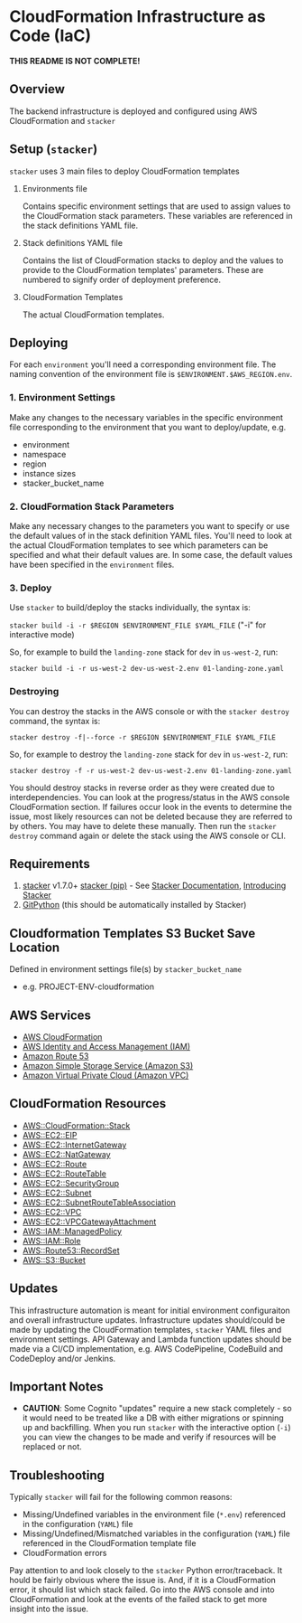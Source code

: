 # CloudFormation Infrastructure as Code (IaC)

**THIS README IS NOT COMPLETE!**

## Overview

The backend infrastructure is deployed and configured using AWS CloudFormation
and `stacker`

## Setup (`stacker`)

`stacker` uses 3 main files to deploy CloudFormation templates

1. Environments file

   Contains specific environment settings that are used to assign values to the
   CloudFormation stack parameters. These variables are referenced in the stack
   definitions YAML file.

2. Stack definitions YAML file

   Contains the list of CloudFormation stacks to deploy and the values to
   provide to the CloudFormation templates' parameters. These are numbered to
   signify order of deployment preference.

3. CloudFormation Templates

   The actual CloudFormation templates.

## Deploying

For each `environment` you'll need a corresponding environment file.
The naming convention of the environment file is
`$ENVIRONMENT.$AWS_REGION.env`.

### 1. Environment Settings

Make any changes to the necessary variables in the specific environment file
corresponding to the environment that you want to deploy/update, e.g.

* environment
* namespace
* region
* instance sizes
* stacker_bucket_name

### 2. CloudFormation Stack Parameters

Make any necessary changes to the parameters you want to specify or use the
default values of in the stack definition YAML files. You'll need to look at
the actual CloudFormation templates to see which parameters can be specified
and what their default values are. In some case, the default values have been
specified in the `environment` files.

### 3. Deploy

Use `stacker` to build/deploy the stacks individually, the syntax is:

`stacker build -i -r $REGION $ENVIRONMENT_FILE $YAML_FILE`
("-i" for interactive mode)

So, for example to build the `landing-zone` stack for `dev` in `us-west-2`,
run:

`stacker build -i -r us-west-2 dev-us-west-2.env 01-landing-zone.yaml`

### Destroying

You can destroy the stacks in the AWS console or with the `stacker destroy`
command, the syntax is:

`stacker destroy -f|--force -r $REGION $ENVIRONMENT_FILE $YAML_FILE`

So, for example to destroy the `landing-zone` stack for `dev` in `us-west-2`,
run:

`stacker destroy -f -r us-west-2 dev-us-west-2.env 01-landing-zone.yaml`
    
You should destroy stacks in reverse order as they were created due to
interdependencies.  You can look at the progress/status in the AWS console
CloudFormation section.  If failures occur look in the events to determine the
issue, most likely resources can not be deleted because they are referred to by
others.  You may have to delete these manually.  Then run the `stacker destroy`
command again or delete the stack using the AWS console or CLI.

## Requirements

1. [stacker](https://github.com/remind101/stacker) v1.7.0+
   [stacker (pip)](https://pypi.python.org/pypi/stacker) -
   See [Stacker Documentation](http://stacker.readthedocs.io/en/latest),
   [Introducing Stacker](http://engineering.remind.com/introduction-to-stacker)
2. [GitPython](https://pypi.python.org/pypi/GitPython) (this should be
   automatically installed by Stacker)

## Cloudformation Templates S3 Bucket Save Location

Defined in environment settings file(s) by `stacker_bucket_name`

* e.g. PROJECT-ENV-cloudformation

## AWS Services
* [AWS CloudFormation](https://aws.amazon.com/cloudformation/)
* [AWS Identity and Access Management (IAM)](https://aws.amazon.com/iam)
* [Amazon Route 53](https://aws.amazon.com/route53)
* [Amazon Simple Storage Service (Amazon S3)](https://aws.amazon.com/s3)
* [Amazon Virtual Private Cloud (Amazon VPC)](https://aws.amazon.com/vpc)

## CloudFormation Resources
* [AWS::CloudFormation::Stack](https://docs.aws.amazon.com/AWSCloudFormation/latest/UserGuide/aws-properties-stack.html)
* [AWS::EC2::EIP](https://docs.aws.amazon.com/AWSCloudFormation/latest/UserGuide/aws-properties-ec2-eip.html)
* [AWS::EC2::InternetGateway](https://docs.aws.amazon.com/AWSCloudFormation/latest/UserGuide/aws-resource-ec2-internetgateway.html)
* [AWS::EC2::NatGateway](https://docs.aws.amazon.com/AWSCloudFormation/latest/UserGuide/aws-resource-ec2-natgateway.html)
* [AWS::EC2::Route](https://docs.aws.amazon.com/AWSCloudFormation/latest/UserGuide/aws-resource-ec2-route.html)
* [AWS::EC2::RouteTable](https://docs.aws.amazon.com/AWSCloudFormation/latest/UserGuide/aws-resource-ec2-route-table.html)
* [AWS::EC2::SecurityGroup](https://docs.aws.amazon.com/AWSCloudFormation/latest/UserGuide/aws-properties-ec2-security-group.html)
* [AWS::EC2::Subnet](https://docs.aws.amazon.com/AWSCloudFormation/latest/UserGuide/aws-resource-ec2-subnet.html)
* [AWS::EC2::SubnetRouteTableAssociation](https://docs.aws.amazon.com/AWSCloudFormation/latest/UserGuide/aws-resource-ec2-subnet-route-table-assoc.html)
* [AWS::EC2::VPC](https://docs.aws.amazon.com/AWSCloudFormation/latest/UserGuide/aws-resource-ec2-vpc.html)
* [AWS::EC2::VPCGatewayAttachment](https://docs.aws.amazon.com/AWSCloudFormation/latest/UserGuide/aws-resource-ec2-vpc-gateway-attachment.html)
* [AWS::IAM::ManagedPolicy](https://docs.aws.amazon.com/AWSCloudFormation/latest/UserGuide/aws-resource-iam-managedpolicy.html)
* [AWS::IAM::Role](https://docs.aws.amazon.com/AWSCloudFormation/latest/UserGuide/aws-resource-iam-role.html)
* [AWS::Route53::RecordSet](https://docs.aws.amazon.com/AWSCloudFormation/latest/UserGuide/aws-properties-route53-recordset.html)
* [AWS::S3::Bucket](https://docs.aws.amazon.com/AWSCloudFormation/latest/UserGuide/aws-properties-s3-bucket.html)

## Updates

This infrastructure automation is meant for initial environment configuraiton
and overall infrastructure updates.  Infrastructure updates should/could be
made by updating the CloudFormation templates, `stacker` YAML files and
environment settings. API Gateway and Lambda function updates should be made
via a CI/CD implementation, e.g. AWS CodePipeline, CodeBuild and CodeDeploy
and/or Jenkins.

## Important Notes

* **CAUTION**: Some Cognito "updates" require a new stack completely - so it
would need to be treated like a DB with either migrations or spinning up and
backfilling. When you run `stacker` with the interactive option (`-i`) you can
view the changes to be made and verify if resources will be replaced or not.

## Troubleshooting

Typically `stacker` will fail for the following common reasons:

* Missing/Undefined variables in the environment file (`*.env`) referenced in
  the configuration (`YAML`) file
* Missing/Undefined/Mismatched variables in the configuration (`YAML`) file
  referenced in the CloudFormation template file
* CloudFormation errors

Pay attention to and look closely to the `stacker` Python error/traceback. It
hould be fairly obvious where the issue is. And, if it is a CloudFormation
error, it should list which stack failed. Go into the AWS console and into
CloudFormation and look at the events of the failed stack to get more insight
into the issue.